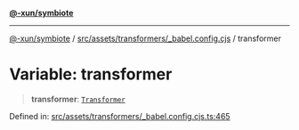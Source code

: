 [**@-xun/symbiote**](../../../../../README.md)

***

[@-xun/symbiote](../../../../../README.md) / [src/assets/transformers/\_babel.config.cjs](../README.md) / transformer

# Variable: transformer

> **transformer**: [`Transformer`](../../../type-aliases/Transformer.md)

Defined in: [src/assets/transformers/\_babel.config.cjs.ts:465](https://github.com/Xunnamius/symbiote/blob/25135a1844b8500302680a71b90428852179ec2c/src/assets/transformers/_babel.config.cjs.ts#L465)
